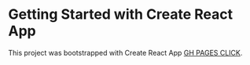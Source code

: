 # Getting Started with Create React App

This project was bootstrapped with Create React App [GH PAGES CLICK](https://sergey-lang.github.io/FG21).
